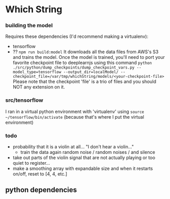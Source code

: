 # Which String

### building the model
Requires these dependencies (I'd recommend making a virtualenv):
 - tensorflow
 - ?? 
`npm run build:model` It downloads all the data files from AWS's S3 and trains the model. 
Once the model is trained, you'll need to port your favorite checkpoint file to deeplearnjs using this command `python ./src/python/dump_checkpoints/dump_checkpoint_vars.py --model_type=tensorflow --output_dir=localModel/ --checkpoint_file=/var/tmp/whichString/models/<your-checkpoint-file>` Please note that the checkpoint 'file' is a trio of files and you should NOT any extension on it.

### src/tensorflow
I ran in a virtual python environment with 'virtualenv' using `source ~/tensorflow/bin/activate` (because that's where I put the virtual environment)


### todo
- probability that it is a violin at all... "I don't hear a violin..."
    - train the data again random noise / random noises / and silence
- take out parts of the violin signal that are not actually playing or too quiet to register...
- make a smoothing array with expandable size and when it restarts on/off, reset to [4, 4, etc.]

## python dependencies

